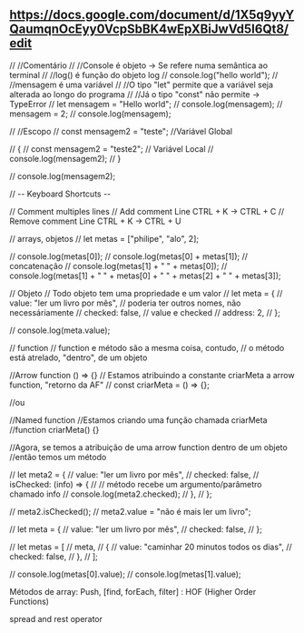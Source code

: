 ## https://docs.google.com/document/d/1X5q9yyYQaumqnOcEyy0VcpSbBK4wEpXBiJwVd5I6Qt8/edit

// //Comentário
// //Console é objeto -> Se refere numa semântica ao terminal
// //log() é função do objeto log
// console.log("hello world");
// //mensagem é uma variável
// //O tipo "let" permite que a variável seja alterada ao longo do programa
// //Já o tipo "const" não permite -> TypeError
// let mensagem = "Hello world";
// console.log(mensagem);
// mensagem = 2;
// console.log(mensagem);

// //Escopo
// const mensagem2 = "teste"; //Variável Global

// {
// const mensagem2 = "teste2"; // Variável Local
// console.log(mensagem2);
// }

// console.log(mensagem2);

// -- Keyboard Shortcuts --

// Comment multiples lines
// Add comment Line CTRL + K -> CTRL + C
// Remove comment Line CTRL + K -> CTRL + U

// arrays, objetos
// let metas = ["philipe", "alo", 2];

// console.log(metas[0]);
// console.log(metas[0] + metas[1]); // concatenação
// console.log(metas[1] + " " + metas[0]);
// console.log(metas[1] + " " + metas[0] + " " + metas[2] + " " + metas[3]);

// Objeto
// Todo objeto tem uma propriedade e um valor
// let meta = {
// value: "ler um livro por mês", // poderia ter outros nomes, não necessáriamente
// checked: false, // value e checked
// address: 2,
// };

// console.log(meta.value);

// function
// function e método são a mesma coisa, contudo,
// o método está atrelado, "dentro", de um objeto

//Arrow function () => {}
// Estamos atribuindo a constante criarMeta a arrow function, "retorno da AF"
// const criarMeta = () => {};

//ou

//Named function
//Estamos criando uma função chamada criarMeta
//function criarMeta() {}

//Agora, se temos a atribuição de uma arrow function dentro de um objeto
//então temos um método

// let meta2 = {
// value: "ler um livro por mês",
// checked: false,
// isChecked: (info) => {
// // método recebe um argumento/parâmetro chamado info
// console.log(meta2.checked);
// },
// };

// meta2.isChecked();
// meta2.value = "não é mais ler um livro";

// let meta = {
// value: "ler um livro por mês",
// checked: false,
// };

// let metas = [
// meta,
// {
// value: "caminhar 20 minutos todos os dias",
// checked: false,
// },
// ];

// console.log(metas[0].value);
// console.log(metas[1].value);

Métodos de array: Push, [find, forEach, filter] : HOF (Higher Order Functions)

spread and rest operator
